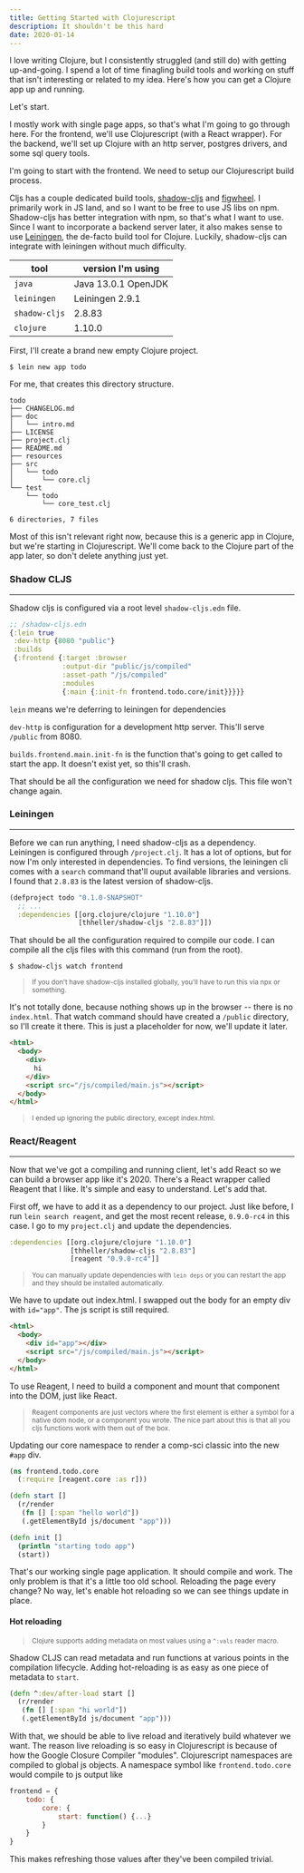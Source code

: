 ```yaml
---
title: Getting Started with Clojurescript
description: It shouldn't be this hard
date: 2020-01-14
---
```


I love writing Clojure, but I consistently struggled (and still do) with getting
up-and-going.  I spend a lot of time finagling build tools and working on stuff
that isn't interesting or related to my idea.  Here's how you can get a Clojure
app up and running.

Let's start.

I mostly work with single page apps, so that's what I'm going to go through
here.  For the frontend, we'll use Clojurescript (with a React wrapper).  For
the backend, we'll set up Clojure with an http server, postgres drivers, and
some sql query tools.

I'm going to start with the frontend.  We need to setup our Clojurescript build
process.

Cljs has a couple dedicated build tools, [shadow-cljs][1] and [figwheel][2].  I
primarily work in JS land, and so I want to be free to use JS libs on
npm. Shadow-cljs has better integration with npm, so that's what I want to use.
Since I want to incorporate a backend server later, it also makes sense to use
[Leiningen][3], the de-facto build tool for Clojure.  Luckily, shadow-cljs can
integrate with leiningen without much difficulty.

[1]:https://github.com/thheller/shadow-cljs
[2]:https://github.com/bhauman/figwheel-main
[3]:https://github.com/technomancy/leiningen

|tool| version I'm using|
|-|-|
| `java` | Java 13.0.1 OpenJDK|
|`leiningen` | Leiningen 2.9.1|
| `shadow-cljs` | 2.8.83|
| `clojure` | 1.10.0|

First, I'll create a brand new empty Clojure project.

```
$ lein new app todo
```

For me, that creates this directory structure.

```
todo
├── CHANGELOG.md
├── doc
│   └── intro.md
├── LICENSE
├── project.clj
├── README.md
├── resources
├── src
│   └── todo
│       └── core.clj
└── test
    └── todo
        └── core_test.clj

6 directories, 7 files
```

Most of this isn't relevant right now, because this is a generic app in Clojure,
but we're starting in Clojurescript. We'll come back to the Clojure part of the
app later, so don't delete anything just yet.

### Shadow CLJS

---

Shadow cljs is configured via a root level `shadow-cljs.edn` file.

```clojure
;; /shadow-cljs.edn
{:lein true
 :dev-http {8080 "public"}
 :builds
 {:frontend {:target :browser
             :output-dir "public/js/compiled"
             :asset-path "/js/compiled"
             :modules
             {:main {:init-fn frontend.todo.core/init}}}}}
```
`lein` means we're deferring to leiningen for dependencies

`dev-http` is configuration for a development http server. This'll serve `/public` from 8080.

`builds.frontend.main.init-fn` is the function that's going to get called to
start the app.  It doesn't exist yet, so this'll crash.

That should be all the configuration we need for shadow cljs.  This file won't
change again.

### Leiningen

---

Before we can run anything, I need shadow-cljs as a dependency. Leiningen
is configured through `/project.clj`.  It has a lot of options, but for now I'm
only interested in dependencies.  To find versions, the leiningen cli comes with
a `search` command that'll ouput available libraries and versions.  I found that
`2.8.83` is the latest version of shadow-cljs.

```clojure
(defproject todo "0.1.0-SNAPSHOT"
  ;; ...
  :dependencies [[org.clojure/clojure "1.10.0"]
                 [thheller/shadow-cljs "2.8.83"]])
```

That should be all the configuration required to compile our code.  I can
compile all the cljs files with this command (run from the root).

```
$ shadow-cljs watch frontend
```
> <small>If you don't have shadow-cljs installed globally, you'll have to run this via
> npx or something. </small>

It's not totally done, because nothing shows up in the browser -- there is no
`index.html`. That watch command should have created a `/public` directory, so
I'll create it there.  This is just a placeholder for now, we'll update it
later.

```html
<html>
  <body>
    <div>
      hi
    </div>
    <script src="/js/compiled/main.js"></script>
  </body>
</html>
```
> <small>I ended up ignoring the public directory, except index.html.  </small>

### React/Reagent

---

Now that we've got a compiling and running client, let's add React so we can
build a browser app like it's 2020.  There's a React wrapper called Reagent that
I like.  It's simple and easy to understand.  Let's add that.

First off, we have to add it as a dependency to our project.  Just like before,
I run `lein search reagent`, and get the most recent release, `0.9.0-rc4` in
this case.  I go to my `project.clj` and update the dependencies.

```clojure
:dependencies [[org.clojure/clojure "1.10.0"]
               [thheller/shadow-cljs "2.8.83"]
               [reagent "0.9.0-rc4"]]
```
> <small>You can manually update dependencies with `lein deps` or you can 
> restart the app and they should be installed automatically.</small>

We have to update out index.html. I swapped out the body for an empty div with
`id="app"`.  The js script is still required.

```html
<html>
  <body>
    <div id="app"></div>
    <script src="/js/compiled/main.js"></script>
  </body>
</html>
```

To use Reagent, I need to build a component and mount that component into the
DOM, just like React.

> <small>Reagent components are just vectors where the first element is either a symbol
> for a native dom node, or a component you wrote.  The nice part about this is
> that all you cljs functions work with them out of the box.</small>

Updating our core namespace to render a comp-sci classic into the new `#app`
div.

```clojure
(ns frontend.todo.core
  (:require [reagent.core :as r]))

(defn start []
  (r/render
   (fn [] [:span "hello world"])
   (.getElementById js/document "app")))

(defn init []
  (println "starting todo app")
  (start))
```

That's our working single page application. It should compile and work.  The
only problem is that it's a little too old school.  Reloading the page every
change? No way, let's enable hot reloading so we can see things update in place.

#### Hot reloading

> <small>Clojure supports adding metadata on most values using a `^:vals` reader macro.</small>

Shadow CLJS can read metadata and run functions at various points in the
compilation lifecycle.  Adding hot-reloading is as easy as one piece of metadata
to `start`.

```clojure
(defn ^:dev/after-load start []
  (r/render
   (fn [] [:span "hi world"])
   (.getElementById js/document "app")))
```

With that, we should be able to live reload and iteratively build whatever we
want.  The reason live reloading is so easy in Clojurescript is because of how
the Google Closure Compiler "modules".  Clojurescript namespaces are compiled to
global js objects.  A namespace symbol like `frontend.todo.core` would compile
to js output like

```js
frontend = {
    todo: {
        core: {
            start: function() {...}
        }
    }
}
```

This makes refreshing those values after they've been compiled trivial.
